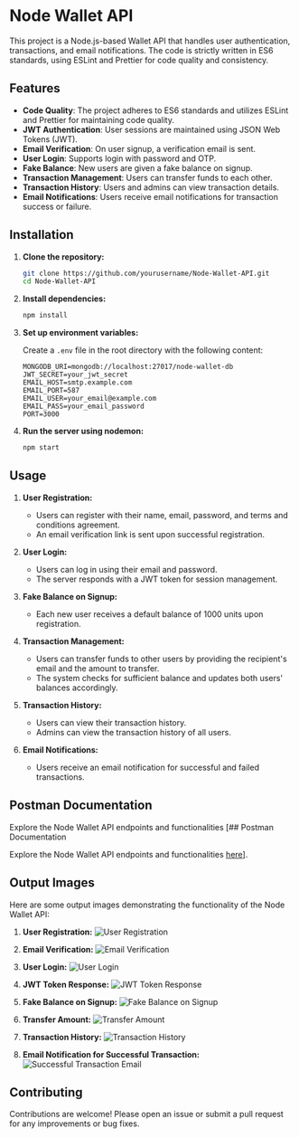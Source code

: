 # Node Wallet API

This project is a Node.js-based Wallet API that handles user authentication, transactions, and email notifications. The code is strictly written in ES6 standards, using ESLint and Prettier for code quality and consistency.

## Features

- **Code Quality**: The project adheres to ES6 standards and utilizes ESLint and Prettier for maintaining code quality.
- **JWT Authentication**: User sessions are maintained using JSON Web Tokens (JWT).
- **Email Verification**: On user signup, a verification email is sent.
- **User Login**: Supports login with password and OTP.
- **Fake Balance**: New users are given a fake balance on signup.
- **Transaction Management**: Users can transfer funds to each other.
- **Transaction History**: Users and admins can view transaction details.
- **Email Notifications**: Users receive email notifications for transaction success or failure.

## Installation

1. **Clone the repository:**
    ```bash
    git clone https://github.com/yourusername/Node-Wallet-API.git
    cd Node-Wallet-API
    ```

2. **Install dependencies:**
    ```bash
    npm install
    ```

3. **Set up environment variables:**

    Create a `.env` file in the root directory with the following content:

    ```
    MONGODB_URI=mongodb://localhost:27017/node-wallet-db
    JWT_SECRET=your_jwt_secret
    EMAIL_HOST=smtp.example.com
    EMAIL_PORT=587
    EMAIL_USER=your_email@example.com
    EMAIL_PASS=your_email_password
    PORT=3000
    ```

4. **Run the server using nodemon:**
    ```bash
    npm start
    ```

## Usage

1. **User Registration:**
    - Users can register with their name, email, password, and terms and conditions agreement.
    - An email verification link is sent upon successful registration.

2. **User Login:**
    - Users can log in using their email and password.
    - The server responds with a JWT token for session management.

3. **Fake Balance on Signup:**
    - Each new user receives a default balance of 1000 units upon registration.

4. **Transaction Management:**
    - Users can transfer funds to other users by providing the recipient's email and the amount to transfer.
    - The system checks for sufficient balance and updates both users' balances accordingly.

5. **Transaction History:**
    - Users can view their transaction history.
    - Admins can view the transaction history of all users.

6. **Email Notifications:**
    - Users receive an email notification for successful and failed transactions.

## Postman Documentation

Explore the Node Wallet API endpoints and functionalities [## Postman Documentation

Explore the Node Wallet API endpoints and functionalities [here]([https://link-to-your-postman-documentation](https://documenter.getpostman.com/view/36718380/2sA3e5c7ss))].

## Output Images

Here are some output images demonstrating the functionality of the Node Wallet API:

1. **User Registration:**
   ![User Registration](images/user_registration.png)

2. **Email Verification:**
   ![Email Verification](images/email_verification.png)

3. **User Login:**
   ![User Login](images/user_login.png)

4. **JWT Token Response:**
   ![JWT Token Response](images/jwt_token_response.png)

5. **Fake Balance on Signup:**
   ![Fake Balance on Signup](images/fake_balance_signup.png)

6. **Transfer Amount:**
   ![Transfer Amount](images/transfer_amount.png)

7. **Transaction History:**
   ![Transaction History](images/transaction_history.png)

8. **Email Notification for Successful Transaction:**
   ![Successful Transaction Email](images/successful_transaction_email.png)


## Contributing

Contributions are welcome! Please open an issue or submit a pull request for any improvements or bug fixes.







